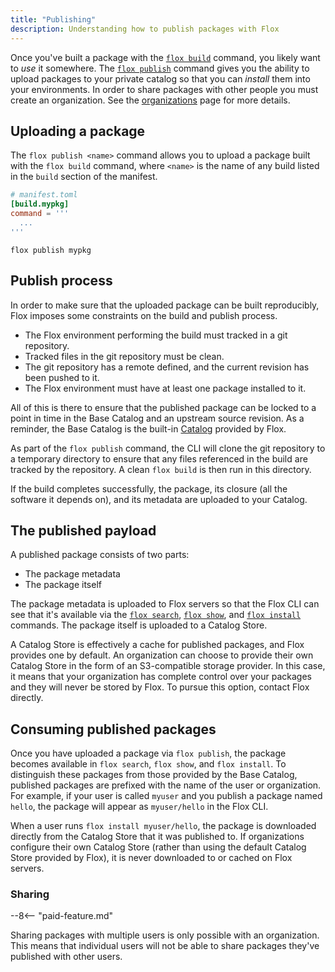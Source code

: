 ```yaml
---
title: "Publishing"
description: Understanding how to publish packages with Flox
---
```


Once you've built a package with the [`flox build`][flox-build] command, you likely want to _use_ it somewhere.
The [`flox publish`][flox-publish] command gives you the ability to upload packages to your private catalog so that you can _install_ them into your environments.
In order to share packages with other people you must create an organization.
See the [organizations][organizations-concept] page for more details.

## Uploading a package

The `flox publish <name>` command allows you to upload a package built with the `flox build` command, where `<name>` is the name of any build listed in the `build` section of the manifest.

```toml
# manifest.toml
[build.mypkg]
command = '''
  ...
'''
```

```{ .sh .copy }
flox publish mypkg
```

## Publish process

In order to make sure that the uploaded package can be built reproducibly,
Flox imposes some constraints on the build and publish process.

- The Flox environment performing the build must tracked in a git repository.
- Tracked files in the git repository must be clean.
- The git repository has a remote defined, and the current revision has been pushed to it.
- The Flox environment must have at least one package installed to it.

All of this is there to ensure that the published package can be locked to a point in time in the Base Catalog and an upstream source revision.
As a reminder, the Base Catalog is the built-in [Catalog][catalog-concept] provided by Flox.

As part of the `flox publish` command, the CLI will clone the git repository to a temporary directory to ensure that any files referenced in the build are tracked by the repository.
A clean `flox build` is then run in this directory.

If the build completes successfully, the package, its closure (all the software it depends on), and its metadata are uploaded to your Catalog.

## The published payload

A published package consists of two parts:

- The package metadata
- The package itself

The package metadata is uploaded to Flox servers so that the Flox CLI can see that it's available via the [`flox search`][flox-search], [`flox show`][flox-show], and [`flox install`][flox-install] commands.
The package itself is uploaded to a Catalog Store.

A Catalog Store is effectively a cache for published packages, and Flox provides one by default.
An organization can choose to provide their own Catalog Store in the form of an S3-compatible storage provider.
In this case, it means that your organization has complete control over your packages and they will never be stored by Flox.
To pursue this option, contact Flox directly.

## Consuming published packages

Once you have uploaded a package via `flox publish`, the package becomes available in `flox search`, `flox show`, and `flox install`.
To distinguish these packages from those provided by the Base Catalog, published packages are prefixed with the name of the user or organization.
For example, if your user is called `myuser` and you publish a package named `hello`, the package will appear as `myuser/hello` in the Flox CLI.

When a user runs `flox install myuser/hello`, the package is downloaded directly from the Catalog Store that it was published to.
If organizations configure their own Catalog Store (rather than using the default Catalog Store provided by Flox), it is never downloaded to or cached on Flox servers.

### Sharing

--8<-- "paid-feature.md"

Sharing packages with multiple users is only possible with an organization.
This means that individual users will not be able to share packages they've published with other users.

[builds-concept]: ./builds.md
[catalog-concept]: ./packages-and-catalog.md
[flox-build]: ../reference/command-reference/flox-build.md
[flox-publish]: ../reference/command-reference/flox-publish.md
[flox-search]: ../reference/command-reference/flox-search.md
[flox-show]: ../reference/command-reference/flox-show.md
[flox-install]: ../reference/command-reference/flox-install.md
[organizations-concept]: ./organizations.md
